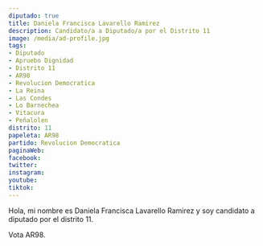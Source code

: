 ```yaml
---
diputado: true
title: Daniela Francisca Lavarello Ramirez
description: Candidato/a a Diputado/a por el Distrito 11
image: /media/ad-profile.jpg
tags:
- Diputado
- Apruebo Dignidad
- Distrito 11
- AR98
- Revolucion Democratica
- La Reina
- Las Condes
- Lo Barnechea
- Vitacura
- Peñalolen
distrito: 11
papeleta: AR98
partido: Revolucion Democratica
paginaWeb:
facebook:
twitter:
instagram:
youtube:
tiktok:
---
```

Hola, mi nombre es Daniela Francisca Lavarello Ramirez y soy candidato a diputado por el distrito 11.

Vota AR98.
